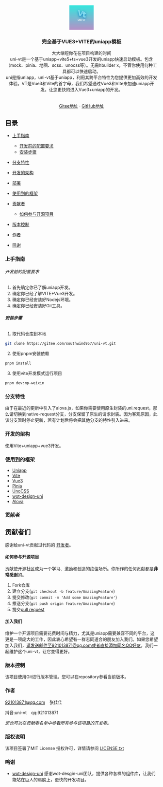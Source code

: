 <p align="center">
  <a href="https://gitee.com/southwind957/uni-vt.git">
    <img src="image/logo.png" alt="Logo" width="80" height="80">
  </a>

<h3 align="center">完全基于VUE3+VITE的uniapp模板</h3>
  <p align="center">
    大大缩短你花在项目构建的时间
    <br />
    uni-vt是一个基于uniapp+vite5+ts+vue3开发的uniapp快速启动模板。包含（mock、pinia、地图、scss、unocss等）。无需hbuilder x，不管你使用何种工具都可以快速启动。
    <br />
    uni是指uniapp，uni-vt基于uniapp，利用其跨平台特性为您提供更加高效的开发体验。VT是Vue3和Vite的首字母，我们希望通过Vue3和Vite来加速uniapp开发。让您更快的进入Vue3+uniapp的开发。
    <br />
<br />
    <br />
    <a href="https://gitee.com/southwind957/uni-vt.git">Gitee地址</a>
    ·
    <a href="https://github.com/southwind957/uni-vt.git">GitHub地址</a>
    <!-- ·
    <a href="https://github.com/shaojintian/Best_README_template/issues">文档</a> -->
  </p>

</p>

## 目录

- [上手指南](#上手指南)
  - [开发前的配置要求](#开发前的配置要求)
  - [安装步骤](#安装步骤)

- [分支特性](#分支特性)
- [开发的架构](#开发的架构)
- [部署](#部署)
- [使用到的框架](#使用到的框架)
- [贡献者](#贡献者)
  - [如何参与开源项目](#如何参与开源项目)

- [版本控制](#版本控制)
- [作者](#作者)
- [鸣谢](#鸣谢)

### 上手指南

###### 开发前的配置要求

1. 首先确定你已了解uniapp开发。
2. 确定你已经了解VITE+Vue3开发。
3. 确定你已经安装好Nodejs环境。
4. 确定你已经安装好Git工具。

###### **安装步骤**

1. 取代码仓库到本地

```sh
git clone https://gitee.com/southwind957/uni-vt.git
```

2. 使用pnpm安装依赖

```sh
pnpm install
```

3. 使用vite开发模式运行项目

```sh
pnpm dev:mp-weixin
```

<!-- ### 文件目录说明
eg:

```
filetree
├── ARCHITECTURE.md
├── LICENSE.txt
├── README.md
├── /account/
├── /bbs/
├── /docs/
│  ├── /rules/
│  │  ├── backend.txt
│  │  └── frontend.txt
├── manage.py
├── /oa/
├── /static/
├── /templates/
├── useless.md
└── /util/

``` -->

### 分支特性

由于在最近的更新中引入了alova.js，如果你需要使用原生封装的uni.request，那么请切换到native-request分支，分支保留了原生的请求封装。因为客观原因，此该分支暂时停止更新，若有计划后将会把其他分支的特性引入进来。

### 开发的架构

使用Vite+uniapp+vue3开发。

### 使用到的框架

- [Uniapp](https://uniapp.dcloud.io/quickstart)
- [Vite](https://cn.vitejs.dev/)
- [Vue3](https://v3.vuejs.org/)
- [Pinia](https://pinia.vuejs.org/)
- [UnoCSS](https://github.com/unocss/unocss)
- [wot-design-uni](https://wot-design-uni.cn/guide/introduction.html)
- [Alova](https://alova.js.org/zh-CN/)

### 贡献者

## 贡献者们

感谢给uni-vt贡献过代码的 [开发者](https://gitee.com/southwind957/uni-vt/repository/stats/master)。

#### 如何参与开源项目

贡献使开源社区成为一个学习、激励和创造的绝佳场所。你所作的任何贡献都是**非常感谢**的。

1. Fork仓库
2. 建立分支(`git checkout -b feature/AmazingFeature`)
3. 提交修改(`git commit -m 'Add some AmazingFeature'`)
4. 推送分支(`git push origin feature/AmazingFeature`)
5. 提交[pull request](https://gitee.com/southwind957/uni-vt/pulls)

#### 加入我们

维护一个开源项目需要花费时间与精力，尤其是uniapp需要兼容不同的平台，这更是一项庞大的工作，因此衷心希望有一群志同道合的朋友加入我们。如果您希望加入我们，请发送邮件至921013871@qq.com或者直接添加同名QQ好友。我们一起维护这个uni-vt，让它变得更好。

### 版本控制

该项目使用Git进行版本管理。您可以在repository参看当前版本。

### 作者

921013871@qq.com &ensp; 张佳佳

抖音:uni-vt &ensp; qq:921013871

_您也可以在贡献者名单中参看所有参与该项目的开发者。_

### 版权说明

该项目签署了MIT License 授权许可，详情请参阅 [LICENSE.txt](http://www.apache.org/licenses/LICENSE-2.0)

### 鸣谢

- [wot-design-uni](https://wot-design-uni.cn/guide/introduction.html) 感谢wot-desgin-uni团队，提供各种各样的组件库，让我们能站在巨人的肩膀上，更快的开发项目。
